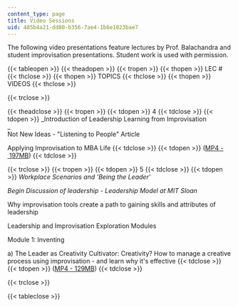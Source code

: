 ```yaml
---
content_type: page
title: Video Sessions
uid: 485b4a21-dd80-b356-7ae4-1b6e1023bae7
---
```


The following video presentations feature lectures by Prof. Balachandra and student improvisation presentations. Student work is used with permission.

{{< tableopen >}}
{{< theadopen >}}
{{< tropen >}}
{{< thopen >}}
LEC #
{{< thclose >}}
{{< thopen >}}
TOPICS
{{< thclose >}}
{{< thopen >}}
VIDEOS
{{< thclose >}}

{{< trclose >}}

{{< theadclose >}}
{{< tropen >}}
{{< tdopen >}}
4
{{< tdclose >}}
{{< tdopen >}}
_Introduction of Leadership Learning from Improvisation  
_  
Not New Ideas - "Listening to People" Article  
  
Applying Improvisation to MBA Life
{{< tdclose >}}
{{< tdopen >}}
([MP4 - 197MB](https://archive.org/download/MIT15.969F04/ocw-15.969-lec-mit-04nov2004-220k.mp4))
{{< tdclose >}}

{{< trclose >}}
{{< tropen >}}
{{< tdopen >}}
5
{{< tdclose >}}
{{< tdopen >}}
_Workplace Scenarios and 'Being the Leader'_  
  
_Begin Discussion of leadership - Leadership Model at MIT Sloan_  
  
Why improvisation tools create a path to gaining skills and attributes of leadership  
  
Leadership and Improvisation Exploration Modules  
  
Module 1: Inventing  
  
a) The Leader as Creativity Cultivator: Creativity? How to manage a creative process using improvisation - and learn why it's effective
{{< tdclose >}}
{{< tdopen >}}
([MP4 - 129MB](https://archive.org/download/MIT15.969F04/ocw-15.969-lec-mit-09nov2004-220k.mp4))
{{< tdclose >}}

{{< trclose >}}

{{< tableclose >}}